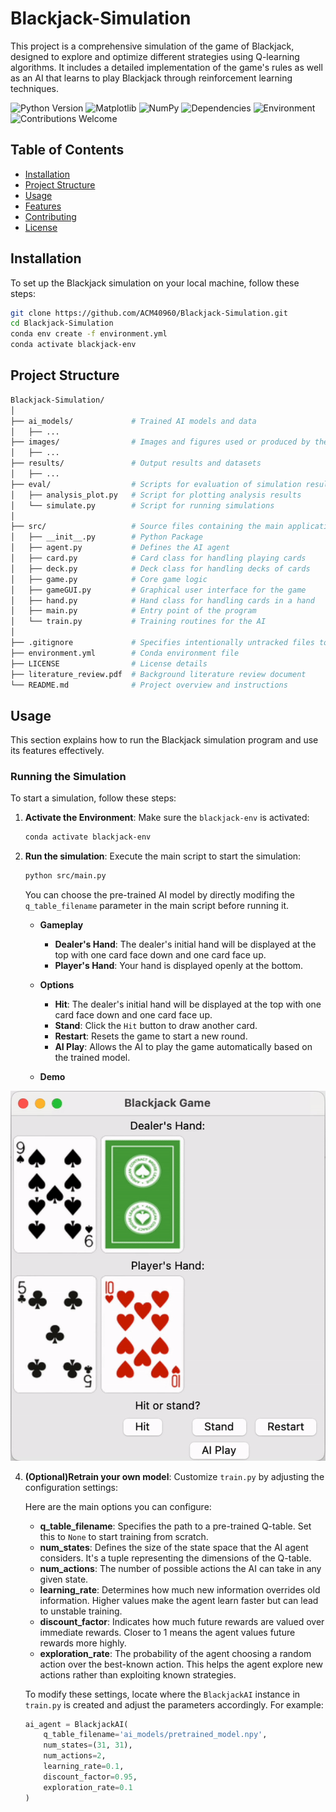 # Blackjack-Simulation

This project is a comprehensive simulation of the game of Blackjack, designed to explore and optimize different strategies using Q-learning algorithms. It includes a detailed implementation of the game's rules as well as an AI that learns to play Blackjack through reinforcement learning techniques.

![Python Version](https://img.shields.io/badge/Python-3.9.19-blue.svg)
![Matplotlib](https://img.shields.io/badge/Matplotlib-3.8.4-blue.svg)
![NumPy](https://img.shields.io/badge/NumPy-1.26.4-blue.svg)
![Dependencies](https://img.shields.io/badge/dependencies-up%20to%20date-brightgreen.svg)
![Environment](https://img.shields.io/badge/Environment-blackjack--env-brightgreen.svg)
![Contributions Welcome](https://img.shields.io/badge/contributions-welcome-orange.svg)


## Table of Contents

- [Installation](#installation)
- [Project Structure](#project-structure)
- [Usage](#usage)
- [Features](#features)
- [Contributing](#contributing)
- [License](#license)

## Installation

To set up the Blackjack simulation on your local machine, follow these steps:

```bash
git clone https://github.com/ACM40960/Blackjack-Simulation.git
cd Blackjack-Simulation
conda env create -f environment.yml
conda activate blackjack-env
```

## Project Structure

```bash
Blackjack-Simulation/
│
├── ai_models/             # Trained AI models and data
│   ├── ...
├── images/                # Images and figures used or produced by the project
│   ├── ...
├── results/               # Output results and datasets
│   ├── ...
├── eval/                  # Scripts for evaluation of simulation results
│   ├── analysis_plot.py   # Script for plotting analysis results
│   └── simulate.py        # Script for running simulations
│
├── src/                   # Source files containing the main application logic
│   ├── __init__.py        # Python Package
│   ├── agent.py           # Defines the AI agent
│   ├── card.py            # Card class for handling playing cards
│   ├── deck.py            # Deck class for handling decks of cards
│   ├── game.py            # Core game logic
│   ├── gameGUI.py         # Graphical user interface for the game
│   ├── hand.py            # Hand class for handling cards in a hand
│   ├── main.py            # Entry point of the program
│   └── train.py           # Training routines for the AI
│
├── .gitignore             # Specifies intentionally untracked files to ignore
├── environment.yml        # Conda environment file
├── LICENSE                # License details
├── literature_review.pdf  # Background literature review document
└── README.md              # Project overview and instructions
```

## Usage

This section explains how to run the Blackjack simulation program and use its features effectively.

### Running the Simulation

To start a simulation, follow these steps:

1. **Activate the Environment**: Make sure the `blackjack-env` is activated:
   ```bash
   conda activate blackjack-env
   ```
2. **Run the simulation**: Execute the main script to start the simulation:
   ```bash
   python src/main.py
   ```
   You can choose the pre-trained AI model by directly modifing the `q_table_filename` parameter in the main script before running it.

   - **Gameplay**
     - **Dealer's Hand**: The dealer's initial hand will be displayed at the top with one card face down and one card face up.
     - **Player's Hand**: Your hand is displayed openly at the bottom.
   - **Options**
     - **Hit**: The dealer's initial hand will be displayed at the top with one card face down and one card face up.
     - **Stand**: Click the `Hit` button to draw another card.
     - **Restart**: Resets the game to start a new round.
     - **AI Play**: Allows the AI to play the game automatically based on the trained model.

   - **Demo**
<div align="center">
  <img src="static/demo.gif" alt="Blackjack Game Interface Demo">
</div>
    
4. **(Optional)Retrain your own model**: Customize `train.py` by adjusting the configuration settings:

   Here are the main options you can configure:
  
   - **q_table_filename**: Specifies the path to a pre-trained Q-table. Set this to `None` to start training from scratch.
   - **num_states**: Defines the size of the state space that the AI agent considers. It's a tuple representing the dimensions of the Q-table.
   - **num_actions**: The number of possible actions the AI can take in any given state.
   - **learning_rate**: Determines how much new information overrides old information. Higher values make the agent learn faster but can lead to unstable training.
   - **discount_factor**: Indicates how much future rewards are valued over immediate rewards. Closer to 1 means the agent values future rewards more highly.
   - **exploration_rate**: The probability of the agent choosing a random action over the best-known action. This helps the agent explore new actions rather than exploiting known strategies.
   
   To modify these settings, locate where the `BlackjackAI` instance in `train.py` is created and adjust the parameters accordingly. For example:
    
   ```python
   ai_agent = BlackjackAI(
       q_table_filename='ai_models/pretrained_model.npy',
       num_states=(31, 31),
       num_actions=2,
       learning_rate=0.1,
       discount_factor=0.95,
       exploration_rate=0.1
   )
